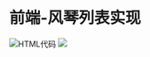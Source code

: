 # 前端-风琴列表实现
![HTML代码](https://wx2.sinaimg.cn/mw690/006Ct6Iily1ft8yvum0kcj30ws0cojsl.jpg)
<img src="https://wx2.sinaimg.cn/mw690/006Ct6Iily1ft8yvum0kcj30ws0cojsl.jpg" />